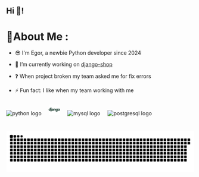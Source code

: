 <h2 align="left">Hi 👋!</h2>

# 💫About Me :
- 😎 I'm Egor, a newbie Python developer since 2024

- 🔭 I’m currently working on <a href="https://github.com/megorka/Django-shop">django-shop</a>

- ❓ When project broken my team asked me for fix errors  


- ⚡ Fun fact: I like when my team working with me 

###

###

<div align="left">
  <img src="https://cdn.jsdelivr.net/gh/devicons/devicon/icons/python/python-original.svg" height="30" alt="python logo"  />
  <img width="12" />
  <img src="https://raw.githubusercontent.com/devicons/devicon/v2.16.0/icons/django/django-plain-wordmark.svg" height="30" alt="django logo" />
  <img width="12" />
  <img src="https://cdn.jsdelivr.net/gh/devicons/devicon/icons/mysql/mysql-original.svg" height="30" alt="mysql logo"  />
  <img width="12" />
  <img src="https://cdn.jsdelivr.net/gh/devicons/devicon/icons/postgresql/postgresql-original.svg" height="30" alt="postgresql logo"  />
</div>

###

<br clear="both">

<img src="https://raw.githubusercontent.com/megorka/megorka/output/snake.svg" alt="Snake animation" />

###

